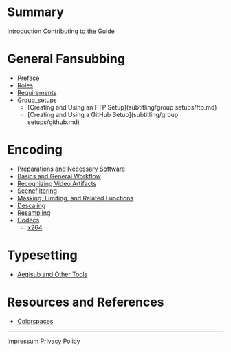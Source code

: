 # Summary

[Introduction](../README.md)
[Contributing to the Guide](CONTRIBUTING.md)

# General Fansubbing

- [Preface](overview/preface.md)
- [Roles](overview/roles.md)
- [Requirements](overview/requirements.md)
- [Group_setups]()
    - [Creating and Using an FTP Setup](subtitling/group setups/ftp.md)
    - [Creating and Using a GitHub Setup](subtitling/group setups/github.md)

# Encoding

- [Preparations and Necessary Software](encoding/preparation.md)
- [Basics and General Workflow](encoding/basics-and-workflow.md)
- [Recognizing Video Artifacts](encoding/video-artifacts.md)
- [Scenefiltering](encoding/scenefiltering.md)
- [Masking, Limiting, and Related Functions](encoding/masking-limiting-etc.md)
- [Descaling](encoding/descaling.md)
- [Resampling](encoding/resampling.md)
- [Codecs]()
    - [x264](encoding/codecs/x264.md)

# Typesetting

- [Aegisub and Other Tools](typesetting/aegisub.md)

# Resources and References

- [Colorspaces](archived-websites/bt601-vs-bt709.md)

--------

[Impressum](impressum.md)
[Privacy Policy](privacy-policy.md)
